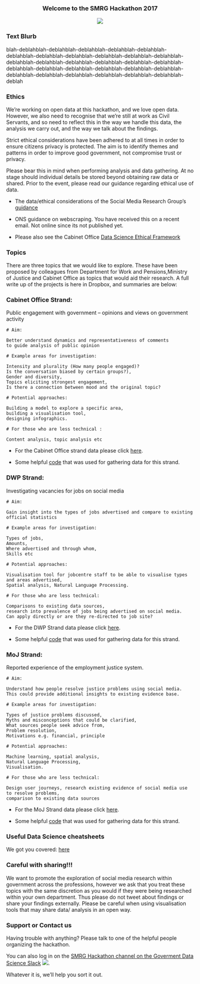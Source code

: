<h3>
<p align="center"> Welcome to the SMRG Hackathon 2017 </p>
</h3>

<p align="center"> 
<img src="https://s12.postimg.org/rvcquqgql/smrg.png">
</p>

### Text Blurb



blah-deblahblah-deblahblah-deblahblah-deblahblah-deblahblah-deblahblah-deblahblah-deblahblah-deblahblah-deblahblah-deblahblah-deblahblah-deblahblah-deblahblah-deblahblah-deblahblah-deblahblah-deblahblah-deblahblah-deblahblah-deblahblah-deblahblah-deblahblah-deblahblah-deblahblah-deblahblah-deblahblah-deblahblah-deblahblah-deblah




### Ethics




We’re working on open data at this hackathon, and we love open data. However, we also need to recognise that we’re still at work as Civil Servants, and so need to reflect this in the way we handle this data, the analysis we carry out, and the way we talk about the findings. 

Strict ethical considerations have been adhered to at all times in order to ensure citizens privacy is protected. The aim is to identify themes and patterns in order to improve good government, not compromise trust or privacy. 

Please bear this in mind when performing analysis and data gathering. At no stage should individual details be stored beyond obtaining raw data or shared. Prior to the event, please read our guidance regarding ethical use of data. 

- The data/ethical considerations of the Social Media Research Group’s [guidance](https://www.dropbox.com/s/qohe9y6z7wlwh5e/GSR_Social_Media_Research_Guidance_-_Using_social_media_for_social_research.pdf?dl=0) 

- ONS guidance on webscraping.  You have received this on a recent email. Not online since its not published yet.

- Please also see the Cabinet Office [Data Science Ethical Framework](https://data.blog.gov.uk/wp-content/uploads/sites/164/2015/12/Data-science-ethics-short-for-blog-1.pdf)



### Topics

There are three topics that we would like to explore. These have been proposed by colleagues from Department 
for Work and Pensions,Ministry of Justice and Cabinet Office as topics that would aid their research. 
A full write up of the projects is here in Dropbox, and summaries are below:


### Cabinet Office Strand: 
Public engagement with government – opinions and views on government activity


    # Aim: 
    
    Better understand dynamics and representativeness of comments 
    to guide analysis of public opinion
    
    # Example areas for investigation: 
    
    Intensity and plurality (How many people engaged)? 
    Is the conversation biased by certain groups?), 
    Gender and diversity, 
    Topics eliciting strongest engagement, 
    Is there a connection between mood and the original topic?
    
    # Potential approaches: 
    
    Building a model to explore a specific area, 
    building a visualisation tool,
    designing infographics. 
    
    # For those who are less technical : 
    
    Content analysis, topic analysis etc




- For the Cabinet Office strand data please click [here](https://www.dropbox.com/sh/01rzzniq3ocedq5/AADscQEQqDwe2ZKKVhJGgX_Na?dl=0).

- Some helpful [code](https://github.com/SMRGHackathon2017/Twitter-Processing) that was used for gathering data for this strand.

### DWP Strand:  
Investigating vacancies for jobs on social media

           
           
    # Aim:
           
    Gain insight into the types of jobs advertised and compare to existing 
    official statistics
    
    # Example areas for investigation: 
    
    Types of jobs, 
    Amounts, 
    Where advertised and through whom,
    Skills etc
           
    # Potential approaches: 
           
    Visualisation tool for jobcentre staff to be able to visualise types 
    and areas advertised,
    Spatial analysis, Natural Language Processing. 
           
    # For those who are less technical: 
           
    Comparisons to existing data sources, 
    research into prevalence of jobs being advertised on social media.
    Can apply directly or are they re-directed to job site?



- For the DWP Strand data please click [here](https://www.dropbox.com/sh/98ahbix8b71qexf/AACCQICIYyNmgVbTRTfbWPDLa?dl=0).

- Some helpful [code](https://github.com/SMRGHackathon2017/Twitter-Processing) that was used for gathering data for this strand.

### MoJ Strand: 
Reported experience of the employment justice system.

    # Aim: 
    
    Understand how people resolve justice problems using social media. 
    This could provide additional insights to existing evidence base.
    
    # Example areas for investigation: 
    
    Types of justice problems discussed, 
    Myths and misconceptions that could be clarified,
    What sources people seek advice from, 
    Problem resolution, 
    Motivations e.g. financial, principle
    
    # Potential approaches: 
    
    Machine learning, spatial analysis, 
    Natural Language Processing, 
    Visualisation. 
    
    # For those who are less technical: 
    
    Design user journeys, research existing evidence of social media use
    to resolve problems, 
    comparison to existing data sources


- For the MoJ Strand data please click [here](https://www.dropbox.com/sh/vq0tyhkb3qsp1mt/AACxMyOgm6v8JS0tDpoUmlYKa?dl=0).

- Some helpful [code](https://github.com/SMRGHackathon2017/Twitter-Processing) that was used for gathering data for this strand.


### Useful Data Science cheatsheets

We got you covered:
[here](https://github.com/SMRGHackathon2017/DataScienceCheatSheets)


### Careful with sharing!!!

We want to promote the exploration of social media research within government across the professions, however we ask that you treat these topics with the same discretion as you would if they were being researched within your own department. Thus please do not tweet about findings or share your findings externally. Please be careful when using visualisation tools that may share data/ analysis in an open way.



### Support or Contact us
Having trouble with anything? Please talk to one of the helpful people organizing the hackathon.

You can also log in on the [SMRG Hackathon channel on the Goverment Data Science Slack](https://govdatascience.slack.com/messages/C643A34LB/) ![](https://s14.postimg.org/7jj4djf3h/slack-icon-10645.png).    

Whatever it is, we’ll help you sort it out.
